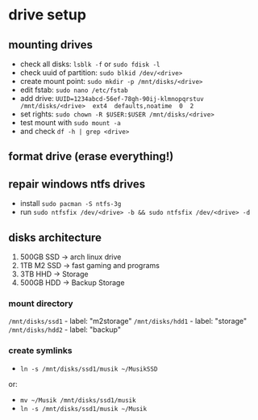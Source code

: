 # drive setup
## mounting drives
- check all disks: `lsblk -f` or `sudo fdisk -l`
- check uuid of partition: `sudo blkid /dev/<drive>`
- create mount point: `sudo mkdir -p /mnt/disks/<drive>`
- edit fstab: `sudo nano /etc/fstab`
- add drive: `UUID=1234abcd-56ef-78gh-90ij-klmnopqrstuv  /mnt/disks/<drive>  ext4  defaults,noatime  0  2`
- set rights: `sudo chown -R $USER:$USER /mnt/disks/<drive>`
- test mount with `sudo mount -a`
- and check `df -h | grep <drive>`

## format drive (erase everything!)


## repair windows ntfs drives
- install `sudo pacman -S ntfs-3g`
- run `sudo ntfsfix /dev/<drive> -b && sudo ntfsfix /dev/<drive> -d`

## disks architecture
1. 500GB SSD -> arch linux drive
2. 1TB M2 SSD -> fast gaming and programs
3. 3TB HHD -> Storage
4. 500GB HDD -> Backup Storage

### mount directory
`/mnt/disks/ssd1` - label: "m2storage"
`/mnt/disks/hdd1` - label: "storage"
`/mnt/disks/hdd2` - label: "backup"

### create symlinks
- `ln -s /mnt/disks/ssd1/musik ~/MusikSSD`

or:

- `mv ~/Musik /mnt/disks/ssd1/musik`
- `ln -s /mnt/disks/ssd1/musik ~/Musik`
